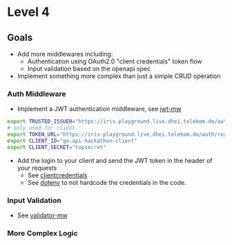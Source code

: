 # Level 4

## Goals

- Add more middlewares including:
    - Authentication using OAuth2.0 "client credentials" token flow
    - Input validation based on the openapi spec
- Implement something more complex than just a simple CRUD operation

### Auth Middleware

- Implement a JWT authentication middleware, see [jwt-mw](https://docs.gofiber.io/contrib/jwt/)

```bash
export TRUSTED_ISSUER="https://iris-playground.live.dhei.telekom.de/auth/realms/default"
# only used for client
export TOKEN_URL="https://iris-playground.live.dhei.telekom.de/auth/realms/default/protocol/openid-connect/token"
export CLIENT_ID="go-api-hackathon-client"
export CLIENT_SECRET="topsecret"

```

- Add the login to your client and send the JWT token in the header of your requests
    - See [clientcredentials](https://pkg.go.dev/golang.org/x/oauth2/clientcredentials)
    - See [dotenv](https://github.com/joho/godotenv) to not hardcode the credentials in the code.

### Input Validation

- See [validator-mw](github.com/oapi-codegen/fiber-middleware)

### More Complex Logic
